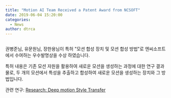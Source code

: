 ```yaml
---
title: "Motion AI Team Received a Patent Award from NCSOFT"
date: 2019-06-04 15:20:00
categories:
  - News
author: dtrca
---
```


<figure class="align-center">
  <a href="#"><img src="{{ '/images/posts/2019-06-04_Patent_Award.png' | absolute_url }}" alt=""></a>
</figure>

권병준님, 유문원님, 장한용님이 특허 "모션 합성 장치 및 모션 합성 방법"로 엔씨소프트에서 수여하는 우수발명상을 수상 하였습니다.

특허 내용은 기존 모션 자원을 활용하여 새로운 모션을 생성하는 과정에 대한 연구 결과물로, 두 개의 모션에서 특성을 추출하고 합성하여 새로운 모션을 생성하는 장치와 그 방법입니다.

관련 연구: [Research: Deep motion Style Transfer](https://nc-moai.github.io/research/Style_Transfer/)